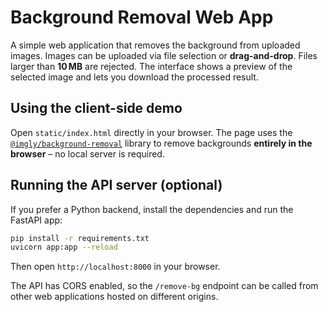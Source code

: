 # Background Removal Web App

A simple web application that removes the background from uploaded images. Images can be uploaded via file selection or
**drag-and-drop**. Files larger than **10 MB** are rejected. The interface shows a preview of the selected image and lets
you download the processed result.

## Using the client-side demo

Open `static/index.html` directly in your browser. The page uses the
[`@imgly/background-removal`](https://www.npmjs.com/package/@imgly/background-removal)
library to remove backgrounds **entirely in the browser** – no local server is
required.

## Running the API server (optional)

If you prefer a Python backend, install the dependencies and run the FastAPI app:

```bash
pip install -r requirements.txt
uvicorn app:app --reload
```

Then open `http://localhost:8000` in your browser.

The API has CORS enabled, so the `/remove-bg` endpoint can be called from other
web applications hosted on different origins.
